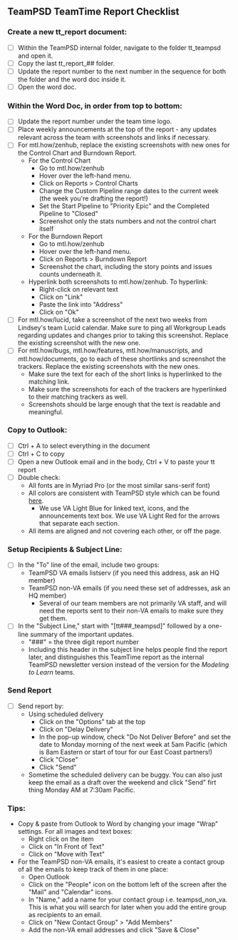 ## TeamPSD TeamTime Report Checklist


### Create a new tt_report document:
 - [ ] Within the TeamPSD internal folder, navigate to the folder tt_teampsd and open it.
 - [ ] Copy the last tt_report_## folder.
 - [ ] Update the report number to the next number in the sequence for both the folder and the word doc inside it.
 - [ ] Open the word doc.
 
 ### Within the Word Doc, in order from top to bottom:
 - [ ] Update the report number under the team time logo.
 - [ ] Place weekly announcements at the top  of the report - any updates relevant across the team with screenshots and links if necessary.
 - [ ] For mtl.how/zenhub, replace the existing screenshots with new ones for the Control Chart and Burndown Report.
   - For the Control Chart
     - Go to mtl.how/zenhub
     - Hover over the left-hand menu.
     - Click on Reports > Control Charts
     - Change the Custom Pipeline range dates to the current week (the week you're drafting the report!)
     - Set the Start Pipeline to "Priority Epic" and the Completed Pipeline to "Closed"
     - Screenshot only the stats numbers and not the control chart itself
   - For the Burndown Report
     - Go to mtl.how/zenhub
     - Hover over the left-hand menu.
     - Click on Reports > Burndown Report
     - Screenshot the chart, including the story points and issues counts underneath it.
   - Hyperlink both screenshots to mtl.how/zenhub. To hyperlink:
     - Right-click on relevant text
     - Click on "Link"
     - Paste the link into "Address"
     - Click on "Ok"
 - [ ] For mtl.how/lucid, take a screenshot of the next two weeks from Lindsey's team Lucid calendar. Make sure to ping all Workgroup Leads regarding updates and changes prior to taking this screenshot. Replace the existing screenshot with the new one.
 - [ ] For mtl.how/bugs, mtl.how/features, mtl.how/manuscripts, and mtl.how/documents, go to each of these shortlinks and screenshot the trackers. Replace the existing screenshots with the new ones. 
   - Make sure the text for each of the short links is hyperlinked to the matching link. 
   - Make sure the screenshots for each of the trackers are hyperlinked to their matching trackers as well.
   - Screenshots should be large enough that the text is readable and meaningful.
 
### Copy to Outlook:
- [ ] Ctrl + A to select everything in the document
- [ ] Ctrl + C to copy
- [ ] Open a new Outlook email and in the body, Ctrl + V to paste your tt report
- [ ] Double check:
  - All fonts are in Myriad Pro (or the most similar sans-serif font)
  - All colors are consistent with TeamPSD style which can be found [here](https://github.com/lzim/teampsd/blob/teampsd_style/colors.md). 
    - We use VA Light Blue for linked text, icons, and the announcements text box. We use VA Light Red for the arrows that separate each section.
  - All items are aligned and not covering each other, or off the page.
  
### Setup Recipients & Subject Line:
- [ ] In the "To" line of the email, include two groups:
  - TeamPSD VA emails listserv (if you need this address, ask an HQ member)
  - TeamPSD non-VA emails (if you need these set of addresses, ask an HQ member)
    - Several of our team members are not primarily VA staff, and will need the reports sent to their non-VA emails to make sure they get them.
- [ ] In the "Subject Line," start with "[tt###_teampsd]" followed by a one-line summary of the important updates.
  - "###" = the three digit report number
  - Including this header in the subject line helps people find the report later, and distinguishes this TeamTime report as the internal TeamPSD newsletter version instead of the version for the _Modeling to Learn_ teams.
  
### Send Report
- [ ] Send report by:
  - Using scheduled delivery
    - Click on the "Options" tab at the top
    - Click on "Delay Delivery"
    - In the pop-up window, check "Do Not Deliver Before" and set the date to Monday morning of the next week at 5am Pacific (which is 8am Eastern or start of tour for our East Coast partners!)
    - Click "Close"
    - Click "Send"
  - Sometime the scheduled delivery can be buggy. You can also just keep the email as a draft over the weekend and click "Send" firt thing Monday AM at 7:30am Pacific.

### Tips:
- Copy & paste from Outlook to Word by changing your image "Wrap" settings. For all images and text boxes:
  - Right click on the item
  - Click on "In Front of Text"
  - Click on "Move with Text"
- For the TeamPSD non-VA emails, it's easiest to create a  contact group of all the emails to keep track of them in one place:
  - Open Outlook
  - Click on the "People" icon on the bottom left of the screen after the "Mail" and "Calendar" icons.
  - In "Name," add a name for your contact group i.e. teampsd_non_va. This is what you will search for later when you add the entire group as recipients to an email.
  - Click on "New Contact Group" > "Add Members"
  - Add the non-VA email addresses and click "Save & Close"
  
